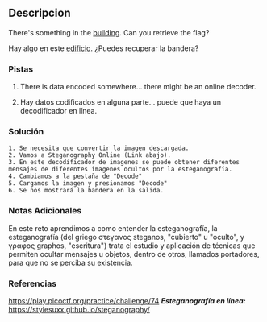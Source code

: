 ## Descripcion
There's something in the [building](https://jupiter.challenges.picoctf.org/static/011955b303f293d60c8116e6a4c5c84f/buildings.png). Can you retrieve the flag?

Hay algo en este [edificio](https://jupiter.challenges.picoctf.org/static/011955b303f293d60c8116e6a4c5c84f/buildings.png). ¿Puedes recuperar la bandera?
### Pistas
1. There is data encoded somewhere... there might be an online decoder.

1. Hay datos codificados en alguna parte... puede que haya un decodificador en línea.
### Solución
```
1. Se necesita que convertir la imagen descargada.
2. Vamos a Steganography Online (Link abajo).
3. En este decodificador de imagenes se puede obtener diferentes mensajes de diferentes imagenes ocultos por la esteganografía.
4. Cambiamos a la pestaña de "Decode"
5. Cargamos la imagen y presionamos "Decode"
6. Se nos mostrará la bandera en la salida.
```
### Notas Adicionales
En este reto aprendimos a como entender la esteganografía, la esteganografía (del griego στεγανος steganos, "cubierto" u "oculto", y γραφος graphos, "escritura") trata el estudio y aplicación de técnicas que permiten ocultar mensajes u objetos, dentro de otros, llamados portadores, para que no se perciba su existencia.
### Referencias
https://play.picoctf.org/practice/challenge/74
***Esteganografía en línea:*** https://stylesuxx.github.io/steganography/